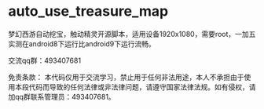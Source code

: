 # auto_use_treasure_map
梦幻西游自动挖宝，触动精灵开源脚本，适用设备1920x1080，需要root，一加五实测在android8下运行比android9下运行流畅。

交流qq群：493407681

免责条款：
本代码仅用于交流学习，禁止用于任何非法用途，本人不承担由于使用本段代码而导致的任何法律或非法律问题，请遵守国家法律法规。如有侵权，请加qq群联系管理员：493407681。

